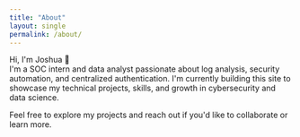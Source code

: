 ```yaml
---
title: "About"
layout: single
permalink: /about/
---
```


Hi, I'm Joshua 👋  
I'm a SOC intern and data analyst passionate about log analysis, security automation, and centralized authentication. I'm currently building this site to showcase my technical projects, skills, and growth in cybersecurity and data science.

Feel free to explore my projects and reach out if you'd like to collaborate or learn more.
